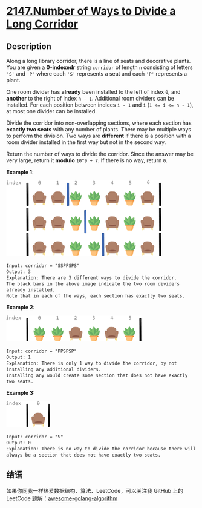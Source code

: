 # [2147.Number of Ways to Divide a Long Corridor][title]

## Description
Along a long library corridor, there is a line of seats and decorative plants. You are given a **0-indexedr** string `corridor` of length `n` consisting of letters `'S'` and `'P'` where each `'S'` represents a seat and each `'P'` represents a plant.

One room divider has **already** been installed to the left of index `0`, and **another** to the right of index `n - 1`. Additional room dividers can be installed. For each position between indices `i - 1` and `i` (`1 <= i <= n - 1`), at most one divider can be installed.

Divide the corridor into non-overlapping sections, where each section has **exactly two seats** with any number of plants. There may be multiple ways to perform the division. Two ways are **different** if there is a position with a room divider installed in the first way but not in the second way.

Return the number of ways to divide the corridor. Since the answer may be very large, return it **modulo** `10^9 + 7`. If there is no way, return `0`.

**Example 1:**  

![1](./1.png)

```
Input: corridor = "SSPPSPS"
Output: 3
Explanation: There are 3 different ways to divide the corridor.
The black bars in the above image indicate the two room dividers already installed.
Note that in each of the ways, each section has exactly two seats.
```

**Example 2:**  

![2](./2.png)

```
Input: corridor = "PPSPSP"
Output: 1
Explanation: There is only 1 way to divide the corridor, by not installing any additional dividers.
Installing any would create some section that does not have exactly two seats.
```

**Example 3:**  

![3](./3.png)

```
Input: corridor = "S"
Output: 0
Explanation: There is no way to divide the corridor because there will always be a section that does not have exactly two seats.
```

## 结语

如果你同我一样热爱数据结构、算法、LeetCode，可以关注我 GitHub 上的 LeetCode 题解：[awesome-golang-algorithm][me]

[title]: https://leetcode.com/problems/number-of-ways-to-divide-a-long-corridor/
[me]: https://github.com/kylesliu/awesome-golang-algorithm
